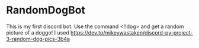 # RandomDogBot
This is my first discord bot. Use the command <!!dog> and get a random picture of a doggo!
I used https://dev.to/mikeywastaken/discord-py-project-3-random-dog-pics-3b4a
